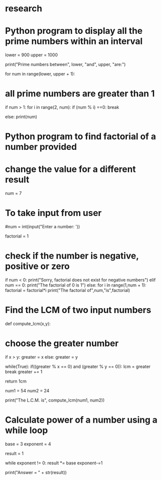 # research

# Python program to display all the prime numbers within an interval

lower = 900
upper = 1000

print("Prime numbers between", lower, "and", upper, "are:")

for num in range(lower, upper + 1):
# all prime numbers are greater than 1
if num > 1:
for i in range(2, num):
if (num % i) ==0:
break

else:
print(num)

# Python program to find factorial of a number provided

# change the value for a different result
num = 7

# To take input from user
#num = int(input("Enter a number: '))

factorial = 1

# check if the number is negative, positive or zero
if num < 0:
print("Sorry, factorial does not exist for negative numbers")
elif num == 0:
print("The factorial of 0 is 1")
else:
for i in range(1,num + 1):
factorial = factorial*i
print("The factorial of",num,"is",factorial)

# Find the LCM of two input numbers

def compute_lcm(x,y):

# choose the greater number
if x > y:
greater = x
else:
greater = y

while(True):
if((greater % x == 0) and (greater % y == 0)):
lcm = greater
break
greater += 1

return 1cm

num1 = 54
num2 = 24

print("The L.C.M. is", compute_lcm(num1, num2))


# Calculate power of a number using a while loop

base = 3
exponent = 4

result = 1

while exponent != 0:
result *= base
exponent-=1

print("Answer = " + str(result))
